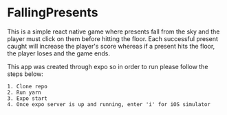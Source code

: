 # FallingPresents

This is a simple react native game where presents fall from the sky and the player must click on them before hitting the floor. Each successful present caught will increase the player's score whereas if a present hits the floor, the player loses and the game ends.

This app was created through expo so in order to run please follow the steps below:
```
1. Clone repo
2. Run yarn
3. Expo start
4. Once expo server is up and running, enter 'i' for iOS simulator
```
